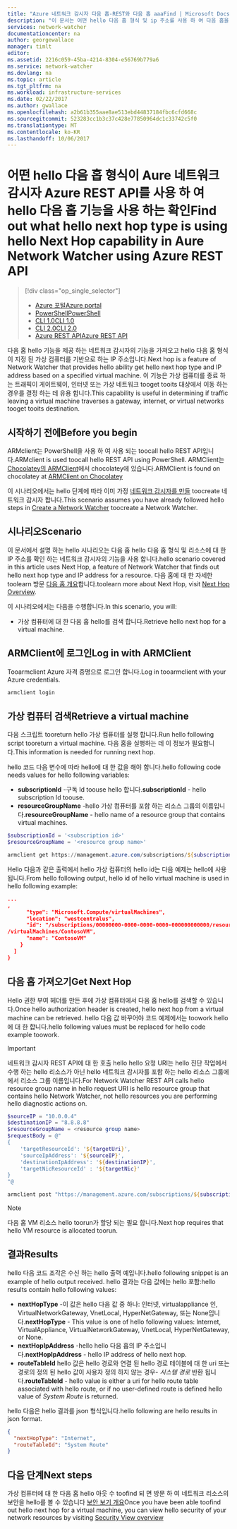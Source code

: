 ```yaml
---
title: "Azure 네트워크 감시자 다음 홉-REST와 다음 홉 aaaFind | Microsoft Docs"
description: "이 문서는 어떤 hello 다음 홉 형식 및 ip 주소를 사용 하 여 다음 홉을 사용 하 여 hello Azure REST API를 찾는 방법을 설명 합니다."
services: network-watcher
documentationcenter: na
author: georgewallace
manager: timlt
editor: 
ms.assetid: 2216c059-45ba-4214-8304-e56769b779a6
ms.service: network-watcher
ms.devlang: na
ms.topic: article
ms.tgt_pltfrm: na
ms.workload: infrastructure-services
ms.date: 02/22/2017
ms.author: gwallace
ms.openlocfilehash: a2b61b355aae8ae513ebd44837184fbc6cfd668c
ms.sourcegitcommit: 523283cc1b3c37c428e77850964dc1c33742c5f0
ms.translationtype: MT
ms.contentlocale: ko-KR
ms.lasthandoff: 10/06/2017
---
```

# <a name="find-out-what-hello-next-hop-type-is-using-hello-next-hop-capability-in-aure-network-watcher-using-azure-rest-api"></a><span data-ttu-id="8ee55-103">어떤 hello 다음 홉 형식이 Aure 네트워크 감시자 Azure REST API를 사용 하 여 hello 다음 홉 기능을 사용 하는 확인</span><span class="sxs-lookup"><span data-stu-id="8ee55-103">Find out what hello next hop type is using hello Next Hop capability in Aure Network Watcher using Azure REST API</span></span>

> [!div class="op_single_selector"]
> - [<span data-ttu-id="8ee55-104">Azure 포털</span><span class="sxs-lookup"><span data-stu-id="8ee55-104">Azure portal</span></span>](network-watcher-check-next-hop-portal.md)
> - [<span data-ttu-id="8ee55-105">PowerShell</span><span class="sxs-lookup"><span data-stu-id="8ee55-105">PowerShell</span></span>](network-watcher-check-next-hop-powershell.md)
> - [<span data-ttu-id="8ee55-106">CLI 1.0</span><span class="sxs-lookup"><span data-stu-id="8ee55-106">CLI 1.0</span></span>](network-watcher-check-next-hop-cli-nodejs.md)
> - [<span data-ttu-id="8ee55-107">CLI 2.0</span><span class="sxs-lookup"><span data-stu-id="8ee55-107">CLI 2.0</span></span>](network-watcher-check-next-hop-cli.md)
> - [<span data-ttu-id="8ee55-108">Azure REST API</span><span class="sxs-lookup"><span data-stu-id="8ee55-108">Azure REST API</span></span>](network-watcher-check-next-hop-rest.md)

<span data-ttu-id="8ee55-109">다음 홉 hello 기능을 제공 하는 네트워크 감시자의 기능을 가져오고 hello 다음 홉 형식이 지정 된 가상 컴퓨터를 기반으로 하는 IP 주소입니다.</span><span class="sxs-lookup"><span data-stu-id="8ee55-109">Next hop is a feature of Network Watcher that provides hello ability get hello next hop type and IP address based on a specified virtual machine.</span></span> <span data-ttu-id="8ee55-110">이 기능은 가상 컴퓨터를 종료 하는 트래픽이 게이트웨이, 인터넷 또는 가상 네트워크 tooget tooits 대상에서 이동 하는 경우를 결정 하는 데 유용 합니다.</span><span class="sxs-lookup"><span data-stu-id="8ee55-110">This capability is useful in determining if traffic leaving a virtual machine traverses a gateway, internet, or virtual networks tooget tooits destination.</span></span>

## <a name="before-you-begin"></a><span data-ttu-id="8ee55-111">시작하기 전에</span><span class="sxs-lookup"><span data-stu-id="8ee55-111">Before you begin</span></span>

<span data-ttu-id="8ee55-112">ARMclient는 PowerShell을 사용 하 여 사용 되는 toocall hello REST API입니다.</span><span class="sxs-lookup"><span data-stu-id="8ee55-112">ARMclient is used toocall hello REST API using PowerShell.</span></span> <span data-ttu-id="8ee55-113">ARMClient는 [Chocolatey의 ARMClient](https://chocolatey.org/packages/ARMClient)에서 chocolatey에 있습니다.</span><span class="sxs-lookup"><span data-stu-id="8ee55-113">ARMClient is found on chocolatey at [ARMClient on Chocolatey](https://chocolatey.org/packages/ARMClient)</span></span>

<span data-ttu-id="8ee55-114">이 시나리오에서는 hello 단계에 따라 이미 가정 [네트워크 감시자를 만들](network-watcher-create.md) toocreate 네트워크 감시자 합니다.</span><span class="sxs-lookup"><span data-stu-id="8ee55-114">This scenario assumes you have already followed hello steps in [Create a Network Watcher](network-watcher-create.md) toocreate a Network Watcher.</span></span>

## <a name="scenario"></a><span data-ttu-id="8ee55-115">시나리오</span><span class="sxs-lookup"><span data-stu-id="8ee55-115">Scenario</span></span>

<span data-ttu-id="8ee55-116">이 문서에서 설명 하는 hello 시나리오는 다음 홉 hello 다음 홉 형식 및 리소스에 대 한 IP 주소를 확인 하는 네트워크 감시자의 기능을 사용 합니다.</span><span class="sxs-lookup"><span data-stu-id="8ee55-116">hello scenario covered in this article uses Next Hop, a feature of Network Watcher that finds out hello next hop type and IP address for a resource.</span></span> <span data-ttu-id="8ee55-117">다음 홉에 대 한 자세한 toolearn 방문 [다음 홉 개요](network-watcher-next-hop-overview.md)합니다.</span><span class="sxs-lookup"><span data-stu-id="8ee55-117">toolearn more about Next Hop, visit [Next Hop Overview](network-watcher-next-hop-overview.md).</span></span>

<span data-ttu-id="8ee55-118">이 시나리오에서는 다음을 수행합니다.</span><span class="sxs-lookup"><span data-stu-id="8ee55-118">In this scenario, you will:</span></span>

* <span data-ttu-id="8ee55-119">가상 컴퓨터에 대 한 다음 홉 hello를 검색 합니다.</span><span class="sxs-lookup"><span data-stu-id="8ee55-119">Retrieve hello next hop for a virtual machine.</span></span>

## <a name="log-in-with-armclient"></a><span data-ttu-id="8ee55-120">ARMClient에 로그인</span><span class="sxs-lookup"><span data-stu-id="8ee55-120">Log in with ARMClient</span></span>

<span data-ttu-id="8ee55-121">Tooarmclient Azure 자격 증명으로 로그인 합니다.</span><span class="sxs-lookup"><span data-stu-id="8ee55-121">Log in tooarmclient with your Azure credentials.</span></span>

```PowerShell
armclient login
```

## <a name="retrieve-a-virtual-machine"></a><span data-ttu-id="8ee55-122">가상 컴퓨터 검색</span><span class="sxs-lookup"><span data-stu-id="8ee55-122">Retrieve a virtual machine</span></span>

<span data-ttu-id="8ee55-123">다음 스크립트 tooreturn hello 가상 컴퓨터를 실행 합니다.</span><span class="sxs-lookup"><span data-stu-id="8ee55-123">Run hello following script tooreturn a virtual machine.</span></span> <span data-ttu-id="8ee55-124">다음 홉을 실행하는 데 이 정보가 필요합니다.</span><span class="sxs-lookup"><span data-stu-id="8ee55-124">This information is needed for running next hop.</span></span>

<span data-ttu-id="8ee55-125">hello 코드 다음 변수에 따라 hello에 대 한 값을 해야 합니다.</span><span class="sxs-lookup"><span data-stu-id="8ee55-125">hello following code needs values for hello following variables:</span></span>

- <span data-ttu-id="8ee55-126">**subscriptionId** -구독 Id toouse hello 합니다.</span><span class="sxs-lookup"><span data-stu-id="8ee55-126">**subscriptionId** - hello subscription Id toouse.</span></span>
- <span data-ttu-id="8ee55-127">**resourceGroupName** -hello 가상 컴퓨터를 포함 하는 리소스 그룹의 이름입니다.</span><span class="sxs-lookup"><span data-stu-id="8ee55-127">**resourceGroupName** - hello name of a resource group that contains virtual machines.</span></span>

```powershell
$subscriptionId = '<subscription id>'
$resourceGroupName = '<resource group name>'

armclient get https://management.azure.com/subscriptions/${subscriptionId}/ResourceGroups/${resourceGroupName}/providers/Microsoft.Compute/virtualMachines?api-version=2015-05-01-preview
```

<span data-ttu-id="8ee55-128">Hello 다음과 같은 출력에서 hello 가상 컴퓨터의 hello id는 다음 예제는 hello에 사용 됩니다.</span><span class="sxs-lookup"><span data-stu-id="8ee55-128">From hello following output, hello id of hello virtual machine is used in hello following example:</span></span>

```json
...
,
      "type": "Microsoft.Compute/virtualMachines",
      "location": "westcentralus",
      "id": "/subscriptions/00000000-0000-0000-0000-000000000000/resourceGroups/ContosoExampleRG/providers/Microsoft.Compute
/virtualMachines/ContosoVM",
      "name": "ContosoVM"
    }
  ]
}
```

## <a name="get-next-hop"></a><span data-ttu-id="8ee55-129">다음 홉 가져오기</span><span class="sxs-lookup"><span data-stu-id="8ee55-129">Get Next Hop</span></span>

<span data-ttu-id="8ee55-130">Hello 권한 부여 헤더를 만든 후에 가상 컴퓨터에서 다음 홉 hello를 검색할 수 있습니다.</span><span class="sxs-lookup"><span data-stu-id="8ee55-130">Once hello authorization header is created, hello next hop from a virtual machine can be retrieved.</span></span> <span data-ttu-id="8ee55-131">hello 다음 값 바꾸어야 코드 예제에서는 toowork hello에 대 한 합니다.</span><span class="sxs-lookup"><span data-stu-id="8ee55-131">hello following values must be replaced for hello code example toowork.</span></span>

> [!Important]
> <span data-ttu-id="8ee55-132">네트워크 감시자 REST API에 대 한 호출 hello hello 요청 URI는 hello 진단 작업에서 수행 하는 hello 리소스가 아닌 hello 네트워크 감시자를 포함 하는 hello 리소스 그룹에에서 리소스 그룹 이름입니다.</span><span class="sxs-lookup"><span data-stu-id="8ee55-132">For Network Watcher REST API calls hello resource group name in hello request URI is hello resource group that contains hello Network Watcher, not hello resources you are performing hello diagnostic actions on.</span></span>

```powershell
$sourceIP = "10.0.0.4"
$destinationIP = "8.8.8.8"
$resourceGroupName = <resource group name>
$requestBody = @"
{
    'targetResourceId': '${targetUri}',
    'sourceIpAddress': '${sourceIP}',
    'destinationIpAddress': '${destinationIP}',
    'targetNicResourceId' : '${targetNic}'
}
"@

armclient post "https://management.azure.com/subscriptions/${subscriptionId}/ResourceGroups/${resourceGroupName}/providers/Microsoft.Network/networkWatchers/${networkWatcherName}/nextHop?api-version=2016-12-01" $requestBody
```

> [!NOTE]
> <span data-ttu-id="8ee55-133">다음 홉 VM 리소스 hello toorun가 할당 되는 필요 합니다.</span><span class="sxs-lookup"><span data-stu-id="8ee55-133">Next hop requires that hello VM resource is allocated toorun.</span></span>

## <a name="results"></a><span data-ttu-id="8ee55-134">결과</span><span class="sxs-lookup"><span data-stu-id="8ee55-134">Results</span></span>

<span data-ttu-id="8ee55-135">hello 다음 코드 조각은 수신 하는 hello 출력 예입니다.</span><span class="sxs-lookup"><span data-stu-id="8ee55-135">hello following snippet is an example of hello output received.</span></span> <span data-ttu-id="8ee55-136">hello 결과는 다음 값에는 hello 포함:</span><span class="sxs-lookup"><span data-stu-id="8ee55-136">hello results contain hello following values:</span></span>

* <span data-ttu-id="8ee55-137">**nextHopType** -이 값은 hello 다음 값 중 하나: 인터넷, virtualappliance 인, VirtualNetworkGateway, VnetLocal, HyperNetGateway, 또는 None입니다.</span><span class="sxs-lookup"><span data-stu-id="8ee55-137">**nextHopType** - This value is one of hello following values: Internet, VirtualAppliance, VirtualNetworkGateway, VnetLocal, HyperNetGateway, or None.</span></span>
* <span data-ttu-id="8ee55-138">**nextHopIpAddress** -hello hello 다음 홉의 IP 주소입니다.</span><span class="sxs-lookup"><span data-stu-id="8ee55-138">**nextHopIpAddress** - hello IP address of hello next hop.</span></span>
* <span data-ttu-id="8ee55-139">**routeTableId** hello 값은 hello 경로와 연결 된 hello 경로 테이블에 대 한 uri 또는 경로의 정의 된 hello 값이 사용자 정의 하지 않는 경우- *시스템 경로* 반환 됩니다.</span><span class="sxs-lookup"><span data-stu-id="8ee55-139">**routeTableId** - hello value is either a uri for hello route table associated with hello route, or if no user-defined route is defined hello value of *System Route* is returned.</span></span>

<span data-ttu-id="8ee55-140">hello 다음은 hello 결과를 json 형식입니다.</span><span class="sxs-lookup"><span data-stu-id="8ee55-140">hello following are hello results in json format.</span></span>

```json
{
  "nextHopType": "Internet",
  "routeTableId": "System Route"
}
```

## <a name="next-steps"></a><span data-ttu-id="8ee55-141">다음 단계</span><span class="sxs-lookup"><span data-stu-id="8ee55-141">Next steps</span></span>

<span data-ttu-id="8ee55-142">가상 컴퓨터에 대 한 다음 홉 hello 아웃 수 toofind 되 면 방문 하 여 네트워크 리소스의 보안을 hello를 볼 수 있습니다 [보안 보기 개요](network-watcher-security-group-view-overview.md)</span><span class="sxs-lookup"><span data-stu-id="8ee55-142">Once you have been able toofind out hello next hop for a virtual machine, you can view hello security of your network resources by visiting [Security View overview](network-watcher-security-group-view-overview.md)</span></span>














